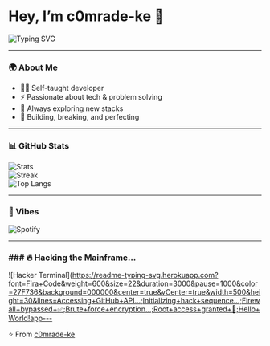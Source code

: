 
# Hey, I’m c0mrade-ke 👋  

![Typing SVG](https://readme-typing-svg.herokuapp.com?size=25&duration=4000&color=36BCF7&lines=Self+taught+developer+⚡;Breaking+limits+💻;Always+learning+🚀)

---

### 🌍 About Me  
- 🧑‍💻 Self-taught developer  
- ⚡ Passionate about tech & problem solving  
- 🚀 Always exploring new stacks  
- 🎯 Building, breaking, and perfecting  

---

### 📊 GitHub Stats  
![Stats](https://github-readme-stats.vercel.app/api?username=c0mrade-ke&show_icons=true&theme=radical)  
![Streak](https://streak-stats.demolab.com?user=c0mrade-ke&theme=radical)  
![Top Langs](https://github-readme-stats.vercel.app/api/top-langs/?username=c0mrade-ke&layout=compact&theme=radical)  

---

### 🎵 Vibes  
![Spotify](https://spotify-github-profile.vercel.app/api/view?uid=your-spotify-id&cover_image=true&theme=novatorem)  

---

### ### 🔥 Hacking the Mainframe...
  
![Hacker Terminal](https://readme-typing-svg.herokuapp.com?font=Fira+Code&weight=600&size=22&duration=3000&pause=1000&color=27F736&background=000000&center=true&vCenter=true&width=500&height=30&lines=Accessing+GitHub+API...;Initializing+hack+sequence...;Firewall+bypassed+✅;Brute+force+encryption...;Root+access+granted+🎯;Hello+World!app---

⭐ From [c0mrade-ke](https://github.com/c0mrade-ke)


<!--
**C0mrade-ke/c0mrade-ke** is a ✨ _special_ ✨ repository because its `README.md` (this file) appears on your GitHub profile.

Here are some ideas to get you started:

- 🔭 I’m currently working on ...
- 🌱 I’m currently learning ...
- 👯 I’m looking to collaborate on ...
- 🤔 I’m looking for help with ...
- 💬 Ask me about ...
- 📫 How to reach me: ...
- 😄 Pronouns: ...
- ⚡ Fun fact: ...
-->
